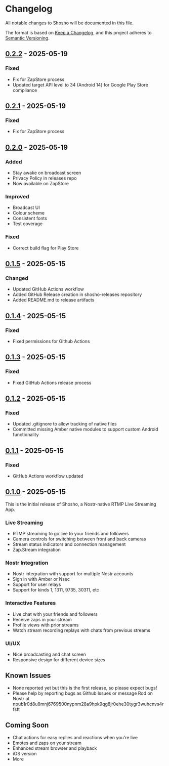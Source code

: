# Changelog

All notable changes to Shosho will be documented in this file.

The format is based on [Keep a Changelog](https://keepachangelog.com/en/1.0.0/),
and this project adheres to [Semantic Versioning](https://semver.org/spec/v2.0.0.html).

## [0.2.2] - 2025-05-19

### Fixed

- Fix for ZapStore process
- Updated target API level to 34 (Android 14) for Google Play Store compliance

## [0.2.1] - 2025-05-19

### Fixed

- Fix for ZapStore process

## [0.2.0] - 2025-05-19

### Added

- Stay awake on broadcast screen
- Privacy Policy in releases repo
- Now available on ZapStore

### Improved

- Broadcast UI
- Colour scheme
- Consistent fonts
- Test coverage

### Fixed

- Correct build flag for Play Store

## [0.1.5] - 2025-05-15

### Changed

- Updated GitHub Actions workflow
- Added GitHub Release creation in shosho-releases repository
- Added README.md to release artifacts

## [0.1.4] - 2025-05-15

### Fixed

- Fixed permissions for Github Actions

## [0.1.3] - 2025-05-15

### Fixed

- Fixed GitHub Actions release process

## [0.1.2] - 2025-05-15

### Fixed

- Updated .gitignore to allow tracking of native files
- Committed missing Amber native modules to support custom Android functionality

## [0.1.1] - 2025-05-15

### Fixed

- GitHub Actions workflow updated

## [0.1.0] - 2025-05-15

This is the initial release of Shosho, a Nostr-native RTMP Live Streaming App.

### Live Streaming

- RTMP streaming to go live to your friends and followers
- Camera controls for switching between front and back cameras
- Stream status indicators and connection management
- Zap.Stream integration

### Nostr Integration

- Nostr integration with support for multiple Nostr accounts
- Sign in with Amber or Nsec
- Support for user relays
- Support for kinds 1, 1311, 9735, 30311, etc

### Interactive Features

- Live chat with your friends and followers
- Receive zaps in your stream
- Profile views with prior streams
- Watch stream recording replays with chats from previous streams

### UI/UX

- Nice broadcasting and chat screen
- Responsive design for different device sizes

## Known Issues

- None reported yet but this is the first release, so please expect bugs!
- Please help by reporting bugs as Github Issues or message Rod on Nostr at npub1r0d8u8mnj6769500nypnm28a9hpk9qg8jr0ehe30tygr3wuhcnvs4rfsft

## Coming Soon

- Chat actions for easy replies and reactions when you're live
- Emotes and zaps on your stream
- Enhanced stream browser and playback
- iOS version
- More

[0.2.2]: https://github.com/r0d8lsh0p/shosho-releases/releases/tag/v0.2.2
[0.2.1]: https://github.com/r0d8lsh0p/shosho-releases/releases/tag/v0.2.1
[0.2.0]: https://github.com/r0d8lsh0p/shosho-releases/releases/tag/v0.2.0
[0.1.5]: https://github.com/r0d8lsh0p/shosho-releases/releases/tag/v0.1.5
[0.1.4]: https://github.com/r0d8lsh0p/shosho-releases/releases/tag/v0.1.4
[0.1.3]: https://github.com/r0d8lsh0p/shosho-releases/releases/tag/v0.1.3
[0.1.2]: https://github.com/r0d8lsh0p/shosho-releases/releases/tag/v0.1.2
[0.1.1]: https://github.com/r0d8lsh0p/shosho-releases/releases/tag/v0.1.1
[0.1.0]: https://github.com/r0d8lsh0p/shosho-releases/releases/tag/v0.1.0
